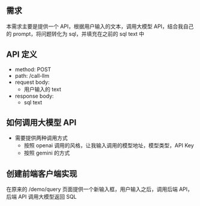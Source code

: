 ## 需求

本需求主要是提供一个 API，根据用户输入的文本，调用大模型 API，结合我自己的 prompt，将问题转化为 sql，并填充在之前的 sql text 中

## API 定义

- method: POST
- path: /call-llm
- request body:
  - 用户输入的 text
- response body:
  - sql text

## 如何调用大模型 API

- 需要提供两种调用方式
  - 按照 openai 调用的风格，让我输入调用的模型地址，模型类型，API Key
  - 按照 gemini 的方式

## 创建前端客户端实现

在原来的 /demo/query 页面提供一个新输入框，用户输入之后，调用后端 API，后端 API 调用大模型返回 SQL
